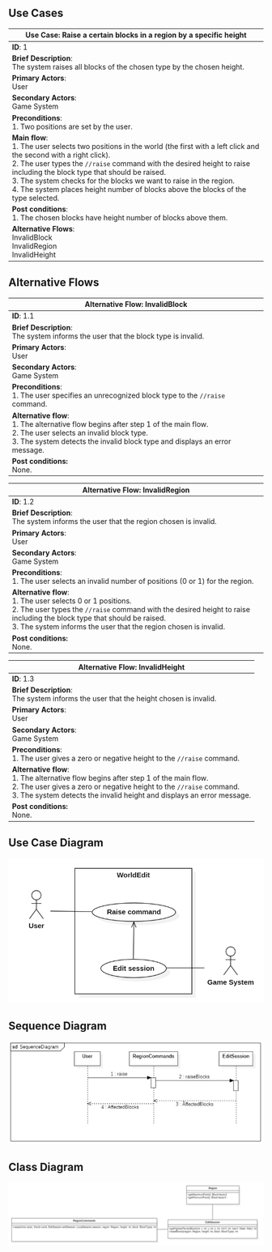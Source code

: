 ## Use Cases
| Use Case: Raise a certain blocks in a region by a specific height                                                                                                                                                                                                                                                                                                                                                           |
|-----------------------------------------------------------------------------------------------------------------------------------------------------------------------------------------------------------------------------------------------------------------------------------------------------------------------------------------------------------------------------------------------------------------------------|
| **ID**: 1                                                                                                                                                                                                                                                                                                                                                                                                                   |
| **Brief Description**:<br>The system raises all blocks of the chosen type by the chosen height.                                                                                                                                                                                                                                                                                                                             |
| **Primary Actors**:<br>User                                                                                                                                                                                                                                                                                                                                                                                                 |
| **Secondary Actors**:<br>Game System                                                                                                                                                                                                                                                                                                                                                                                        |
| **Preconditions**:<br>1. Two positions are set by the user.                                                                                                                                                                                                                                                                                                                                                                 |
| **Main flow**:<br>1. The user selects two positions in the world (the first with a left click and the second with a right click).<br>2. The user types the `//raise` command with the desired height to raise including the block type that should be raised.<br>3. The system checks for the blocks we want to raise in the region.<br>4. The system places height number of blocks above the blocks of the type selected. |
| **Post conditions**:<br>1. The chosen blocks have height number of blocks above them.                                                                                                                                                                                                                                                                                                                                       |
| **Alternative Flows**:<br>InvalidBlock<br>InvalidRegion<br>InvalidHeight                                                                                                                                                                                                                                                                                                                                                    |

## Alternative Flows
| Alternative Flow: InvalidBlock                                                                                                                                                                                      |
|---------------------------------------------------------------------------------------------------------------------------------------------------------------------------------------------------------------------|
| **ID**: 1.1                                                                                                                                                                                                         |
| **Brief Description**:<br>The system informs the user that the block type is invalid.                                                                                                                               |
| **Primary Actors**:<br>User                                                                                                                                                                                         |
| **Secondary Actors**:<br>Game System                                                                                                                                                                                |
| **Preconditions**:<br>1. The user specifies an unrecognized block type to the `//raise` command.                                                                                                                    |
| **Alternative flow**:<br>1. The alternative flow begins after step 1 of the main flow.<br>2. The user selects an invalid block type.<br>3. The system detects the invalid block type and displays an error message. |
| **Post conditions:**<br>None.                                                                                                                                                                                       |

| Alternative Flow: InvalidRegion                                                                                                                                                                                                                                 |
|-----------------------------------------------------------------------------------------------------------------------------------------------------------------------------------------------------------------------------------------------------------------|
| **ID**: 1.2                                                                                                                                                                                                                                                     |
| **Brief Description**:<br>The system informs the user that the region chosen is invalid.                                                                                                                                                                        |
| **Primary Actors**:<br>User                                                                                                                                                                                                                                     |
| **Secondary Actors**:<br>Game System                                                                                                                                                                                                                            |
| **Preconditions**:<br>1. The user selects an invalid number of positions (0 or 1) for the region.                                                                                                                                                               |
| **Alternative flow**:<br>1. The user selects 0 or 1 positions.<br>2. The user types the `//raise` command with the desired height to raise including the block type that should be raised.<br>3. The system informs the user that the region chosen is invalid. |
| **Post conditions:**<br>None.                                                                                                                                                                                                                                   |

| Alternative Flow: InvalidHeight                                                                                                                                                                                                            |
|--------------------------------------------------------------------------------------------------------------------------------------------------------------------------------------------------------------------------------------------|
| **ID**: 1.3                                                                                                                                                                                                                                |
| **Brief Description**:<br>The system informs the user that the height chosen is invalid.                                                                                                                                                   |
| **Primary Actors**:<br>User                                                                                                                                                                                                                |
| **Secondary Actors**:<br>Game System                                                                                                                                                                                                       |
| **Preconditions**:<br>1. The user gives a zero or negative height to the `//raise` command.                                                                                                                                                |
| **Alternative flow**:<br>1. The alternative flow begins after step 1 of the main flow.<br>2. The user gives a zero or negative height to the `//raise` command.<br>3. The system detects the invalid height and displays an error message. |
| **Post conditions:**<br>None.                                                                                                                                                                                                              |

## Use Case Diagram

![Use Case Diagram](UseCaseDiagram.png)

## Sequence Diagram

![Sequence Diagram](SequenceDiagram.png)

## Class Diagram

![Class Diagram](ClassDiagram.png)
